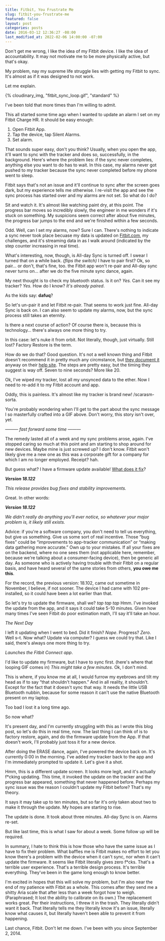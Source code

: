 ```yaml
---
title: Fitbit, You Frustrate Me
slug: fitbit-you-frustrate-me
featured: false
layout: post
categories: posts
date: 2016-03-12 12:36:27 -08:00
last_modified_at: 2022-02-06 14:00:00 -07:00
---
```


Don't get me wrong, I like the idea of my Fitbit device. I like the idea of accountability. It may not motivate me to be more physically active, but that's okay.

My problem, nay my supreme life struggle lies with getting my Fitbit to sync. It's almost as if it was designed to not work.

Let me explain.

{% cloudinary_img, "fitbit_sync_loop.gif", "standard" %}

I've been told that more times than I'm willing to admit.

This all started some time ago when I wanted to update an alarm I set on my Fitbit Charge HR. It should be easy enough:

1. Open Fitbit App.
2. Tap the device, tap Silent Alarms.
3. Set alarm.

That sounds super easy, don't you think? Usually, when you open the app, it'll want to sync with the tracker and does so, successfully, in the background. Here's where the problem lies: if the sync never completes, anything else you want to do has to wait. In this case, my alarms never got pushed to my tracker because the sync never completed before my phone went to sleep.

Fitbit says that's not an issue and it'll continue to sync after the screen goes dark, but my experience tells me otherwise. I re-visit the app and see the sync process has started over and my alarms are not set. So what do I do?

Sit and watch it. It's almost like watching paint dry, at this point. The progress bar moves so incredibly slowly, the engineer in me wonders if it's stuck on something. My suspicions seem correct after about five minutes, the progress bar jumps to the end and we're finished within a few seconds.

Odd. Well, can I set my alarms, now? Sure I can. There's nothing to indicate a sync never took place becuase my data is updated on [Fitbit.com](http://Fitbit.com), my challenges, and it's streaming data in as I walk around (indicated by the step counter increasing in real time).

What's interesting, now, though, is All-day Sync is turned off. I swear I turned that on a while back. _(flips the switch)_ I have to pair first? Ok, so pair… or don't, that's fine, too. the Fitbit app won't re-pair and All-day sync never turns on… after we do the five minute sync dance, again.

My next thought is to check my bluetooth status. Is it on? _Yes._ Can it see my tracker? _Yes._ How do I know? _It's already paired_.

As the kids say: **dafuq**?

So let's un-pair it and let Fitbit re-pair. That seems to work just fine. All-day Sync is back on. I can also seem to update my alarms, now, but the sync process still takes an eternity.

Is there a next course of action? Of course there is, because this is technology… there's always one more thing to try.

In this case: let's nuke it from orbit. Not literally, though, just virtually. Still lost? Factory Restore is the term.

How do we do that? Good question. It's not a well known thing and Fitbit doesn't recommend it in pretty much any circmstance, but [they document it](https://help.fitbit.com/articles/en_US/Help_article/Why-can-t-I-set-up-my-new-tracker-using-the-Fitbit-app-for-Android) anyway on their [help site](https://help.fitbit.com/articles/en_US/Help_article/Why-can-t-I-set-up-my-new-tracker-using-the-Fitbit-app-for-Android). The steps are pretty easy, but the timing they suggest is way off. Seven to nine seconds? More like 20.

Ok, I've wiped my tracker, lost all my unsynced data to the ether. Now I need to re-add it to my Fitbit account and app.

Oddly, this is painless. It's almost like my tracker is brand new! /scarasm-sorta.

You're probably wondering when I'll get to the part about the sync message I so masterfully crafted into a GIF above. Don't worry, this story isn't over, yet.

——— _fast forward some time_ ———

The remedy lasted all of a week and my sync problems arose, again. I've stopped caring so much at this point and am starting to shop around for new devices. Maybe mine is just screwed up? I don't know. Fitbit won't likely give me a new one as this was a corporate gift for a company for which I am no longer employed. Receipt? hah.

But guess what? I have a firmware update available! [What does it fix](http://help.fitbit.com/articles/en_US/Help_article/What-has-changed-in-the-latest-tracker-update?p=charge_hr#tabs)?

**_Version 18.122_**

_This release provides bug fixes and stability improvements._

Great. In other words:

**_Version 18.122_**

_We didn't really do anything you'll ever notice, so whatever your major problem is, it likely still exists._

Advice: if you're a software company, you don't need to tell us everything, but give us something. Give us some sort of real incentive. Those “bug fixes” could be “improvements to app-tracker communication” or “making data gathering more accurate.” Own up to your mistakes. If all your fixes are on the backend, where no one sees them (not applicable here, remember, because we're talking about a consumer-facing device), then be generic all day. As someone who is actively having trouble with their Fitbit on a regular basis, and have heard several of the same stories from others, **you owe me this**.

For the record, the previous version: 18.102, came out sometime in November, I believe, if not sooner. The device I had came with 102 pre-installed, so it could have been a lot earlier than that.

So let's try to update the firmware, shall we? _tap tap tap_ Hmm. I've invoked the update from the app, and it says it could take 5-10 minutes. Given how many times I've seen Fitbit do poor estimation math, I'll say it'll take an hour.

_The Next Day_

I left it updating when I went to bed. Did it finish? _Nope_. Progress? _Zero_. Well s–t. Now what? Update via computer? I guess we could try that. Like I said, there's always one more thing to try.

_Launches the Fitbit Connect app_.

I'd like to update my firmware, but I have to sync first. (here's where that looping GIF comes in) _This might take a few minutes_. Ok, I don't mind.

This is where, if you know me at all, I would furrow my eyebrows and tilt my head as if to say “that shouldn't happen.” And in all reality, it shouldn't. Except for the fact that it doesn't sync that way. It needs the little USB Bluetooth nubbin, because for some reason it can't use the native Bluetooth present on my laptop.

Too bad I lost it a long time ago.

So now what?

It's present day, and I'm currently struggling with this as I wrote this blog post, so let's do this in real time, now. The last thing I can think of is to factory restore, again, and do the firmware update from the App. If that doesn't work, I'll probably just toss it for a new device.

After doing the ERASE dance, again, I've powered the device back on. It's currently 0:00 in the morning. I've added my tracker back to the app and I'm immediately prompted to update it. Let's give it a shot.

Hmm, this is a different update screen. It looks more legit, and it's actually f*cking updating. This time, it invoked the update on the tracker and the progress bar appeared, something that never happened before. Perhaps my sync issue was the reason I couldn't update my Fitbit before? That's my theory.

It says it may take up to ten minutes, but so far it's only taken about two to make it through the update. My hopes are starting to rise.

The update is done. It took about three minutes. All-day Sync is on. Alarms re-set.

But like last time, this is what I saw for about a week. Some follow up will be required.

In summary, I hate to think this is how those who have the same issue as I have to fix their problem. What baffles me is Fitbit makes no effort to let you know there's a problem with the device when it can't sync, nor when it can't update the firmware. It seems like Fitbit literally gives zero f*cks. That's a terrible user experience. That's a terrible design process. It's terrible everything. They've been in the game long enough to know better.

I'm excited in hopes that this will solve my problem, but I'm also near the end of my patience with Fitbit as a whole. This comes after they send me a shitty Aria scale that after less than a week forgot how to weigh. (Paraphrased; It lost the ability to calibrate on its own.) The replacement works great. Per their instructions, I threw it in the trash. They literally didn't want it back. That literally tells me they literally know it's an issue, literally know what causes it, but literally haven't been able to prevent it from happening.

Last chance, Fitbit. Don't let me down. I've been with you since September 2, 2014.

